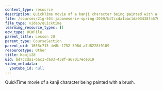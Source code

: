 ```yaml
---
content_type: resource
description: QuickTime movie of a kanji character being painted with a brush.
file: /courses/21g-504-japanese-iv-spring-2009/bd7ccda1bac1da03438fa67017ece019_Kanji28.mov
file_type: video/quicktime
learning_resource_types: []
ocw_type: OCWFile
parent_title: Lesson 20
parent_type: CourseSection
parent_uid: 1658c715-de8b-1752-598d-a7d8228f0109
resourcetype: Other
title: Kanji28
uid: bd7ccda1-bac1-da03-438f-a67017ece019
video_metadata:
  youtube_id: null
---
```

QuickTime movie of a kanji character being painted with a brush.